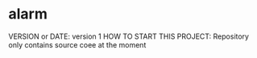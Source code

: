 # alarm 
VERSION or DATE: version 1
HOW TO START THIS PROJECT: Repository only contains source coee at the moment
